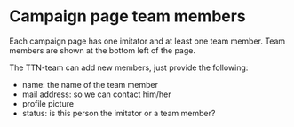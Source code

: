 # Campaign page team members 
Each campaign page has one imitator and at least one team member. Team members are shown at the bottom left of the page. 

The TTN-team can add new members, just provide the following:

* name: the name of the team member
* mail address: so we can contact him/her
* profile picture
* status: is this person the imitator or a team member?